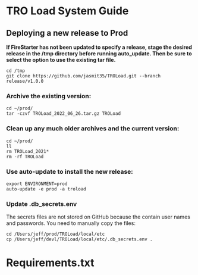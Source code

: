 # TRO Load System Guide


## Deploying a new release to Prod
**If FireStarter has not been updated to specify a release, stage the desired release in the /tmp directory before running auto_update. Then be sure to select the option to use the existing tar file.**

```
cd /tmp
git clone https://github.com/jasmit35/TROLoad.git --branch release/v1.0.0
```

### Archive the existing version:

```
cd ~/prod/
tar -czvf TROLoad_2022_06_26.tar.gz TROLoad
```

### Clean up any much older archives and the current version:

```
cd ~/prod/
ll
rm TROLoad_2021*
rm -rf TROLoad
```

### Use auto-update to install the new release:

```
export ENVIRONMENT=prod
auto-update -e prod -a troload
```
### Update .db_secrets.env
The secrets files are not stored on GitHub because the contain user names and passwords. You need to manually copy the files:

```
cd /Users/jeff/prod/TROLoad/local/etc
cp /Users/jeff/devl/TROLoad/local/etc/.db_secrets.env .
```



# Requirements.txt
